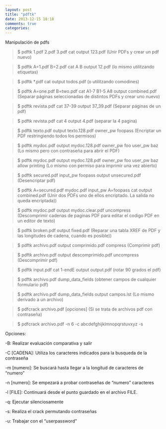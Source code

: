 ```yaml
---
layout: post
title: "pdftk"
date: 2013-12-15 18:18
comments: true
categories: 
---
```

Manipulación de pdfs

>$ pdftk 1.pdf 2.pdf 3.pdf cat output 123.pdf (Unir PDFs y crear un pdf nuevo)

>$ pdftk A=1.pdf B=2.pdf cat A B output 12.pdf (lo mismo utilitzando etiquetas)

>$ pdftk *.pdf cat output todos.pdf (o utilitzando comodines)

>$ pdftk A=one.pdf B=two.pdf cat A1-7 B1-5 A8 output combined.pdf (Separar páginas seleccionadas de distintos PDFs y crear uno nuevo)

>$ pdftk revista.pdf cat 37-39 output 37_39.pdf (Separar páginas de un pdf)

>$ pdftk revista.pdf cat 4 output 4.pdf (separar la 4 pagina)

>$ pdftk texto.pdf output texto.128.pdf owner_pw foopass (Encriptar un PDF restringiendo todos los permisos)

>$ pdftk mydoc.pdf output mydoc.128.pdf owner_pw foo user_pw baz (Lo mismo pero con contraseña para abrir el PDF)

>$ pdftk mydoc.pdf output mydoc.128.pdf owner_pw foo user_pw baz allow printing (Lo mismo con permiso para imprimir una vez abierto)

>$ pdftk secured.pdf input_pw foopass output unsecured.pdf (Desencriptar pdf)

>$ pdftk A=secured.pdf mydoc.pdf input_pw A=foopass cat output combined.pdf (Unir dos PDFs uno de ellos encriptado. La salida no queda encriptada))

>$ pdftk mydoc.pdf output mydoc.clear.pdf uncompress (Descomprimir cadenas de paginas PDF para editar el codigo PDF en un editor de texto)

>$ pdftk broken.pdf output fixed.pdf (Reparar una tabla XREF de PDF y las longitudes de cadena, cuando es posible))

>$ pdftk archivo.pdf output comprimido.pdf compress (Comprimir pdf)

>$ pdftk archivo.pdf output descomprimido.pdf uncompress (Descomprimir pdf)

>$ pdftk input.pdf cat 1-endE output output.pdf (rotar 90 grados el pdf)

>$ pdftk archivo.pdf dump_data_fields (obtener campos de cualquier formulario pdf)

>$ pdftk archivo.pdf dump_data_fields output campos.lst (Lo mismo derivado a un archivo)

>$ pdfcrack archivo.pdf [opciones] (Si se trata de archivos pdf con contraseña)

>$ pdfcrack archivo.pdf -n 6 -c abcdefghijklmnopqrstuvxyz -s

Opciones:

-B: Realizar evaluación comparativa y salir

-C [CADENA]: Utiliza los caracteres indicados para la busqueda de la contraseña

-m [numero]: Se buscará hasta llegar a la longitud de caracteres de “numero”

-n [numero]: Se empezará a probar contraseñas de “numero” caracteres

-l [FILE]: Continuará desde el punto guardado en el archivo FILE.

-q: Ejecutar silenciosamente

-s: Realiza el crack permutando contraseñas

-u: Trabajar con el “userpassword”

